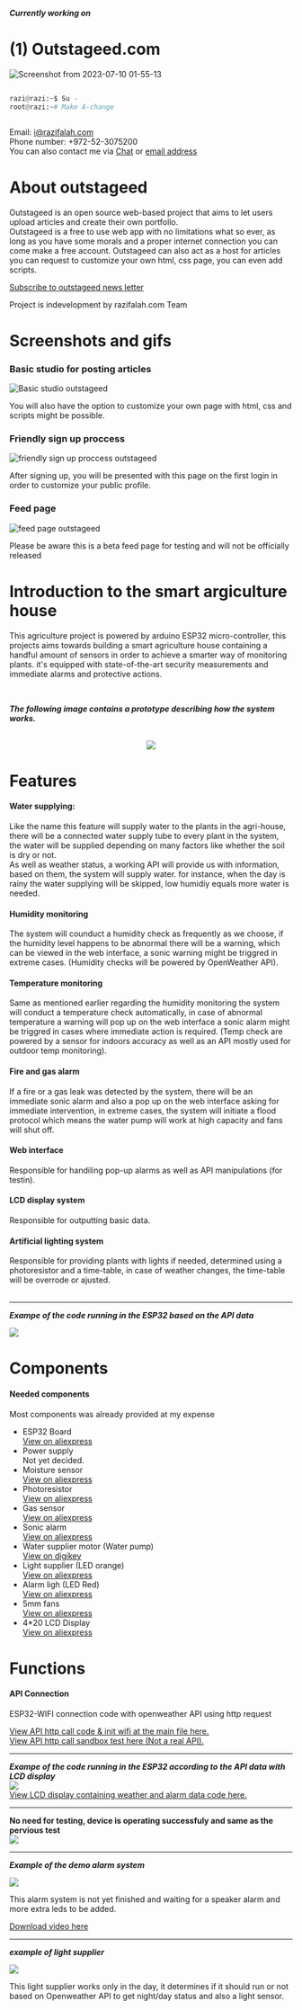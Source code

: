 ***Currently working on***


<h1>(1) Outstageed.com</h1>

![Screenshot from 2023-07-10 01-55-13](https://github.com/RaziFalah/RaziFalah/assets/92949627/850204c7-6223-4e5d-a3b2-597e47b9cab8)

```py

razi@razi:~$ Su -
root@razi:~# Make A-change



```

Email: i@razifalah.com<br>
Phone number: +972-52-3075200<br>
You can also contact me via [Chat](http://razifalah.com/) or [email address](mailto:i@razifalah.com)


<h1>About outstageed</h1>
Outstageed is an open source web-based project that aims to let users upload articles and create their own portfollo. <br>
Outstageed is a free to use web app with no limitations what so ever, as long as you have some morals and a proper internet connection
you can come make a free account. Outstageed can also act as a host for articles you can request to customize your own html, css page, you can even add scripts.

[Subscribe to outstageed news letter](https://razifalah.github.io/Outstageed.com/)


Project is indevelopment by razifalah.com Team


<h1>Screenshots and gifs</h1>

<h3>Basic studio for posting articles</h3>

<img src="https://github.com/RaziFalah/Outstageed.com/blob/main/snaps/studio.gif" alt="Basic studio outstageed">
<p>You will also have the option to customize your own page with html, css and scripts might be possible.</p>

<h3>Friendly sign up proccess</h3>
<img src="https://github.com/RaziFalah/Outstageed.com/assets/92949627/b87934c8-5496-419e-b6cb-0a2525c30db9" alt="friendly sign up proccess outstageed">
<p>After signing up, you will be presented with this page on the first login in order to customize your public profile.</p>


<h3>Feed page</h3>
<img src="https://github.com/RaziFalah/Outstageed.com/assets/92949627/8504f5a0-f76a-4776-9696-1ebc657045de" alt="feed page outstageed">
<p>Please be aware this is a beta feed page for testing and will not be officially released</p>


<h1>Introduction to the smart argiculture house</h1>
<p>This agriculture project is powered by arduino ESP32 micro-controller, this projects aims towards building a smart agriculture house containing a handful amount of sensors in order to achieve a smarter way of monitoring plants. it's equipped with state-of-the-art security measurements and immediate alarms and protective actions.</p>
<br>  

***The following image contains a prototype describing how the system works.***

<br>
<center><image src="https://raw.githubusercontent.com/RaziFalah/agriculture-project/main/digrams/prototype.png"></image></center>
<h1>Features</h1>
<h4>Water supplying:</h4>
Like the name this feature will supply water to the plants in the agri-house, there will be a connected water supply tube to every plant in the system, the water will be supplied depending on many factors like whether the soil is dry or not.<br>As well as weather status, a working API will provide us with information, based on them, the system will supply water. for instance, when the day is rainy the water supplying will be skipped, low humidiy equals more water is needed.
<h4>Humidity monitoring</h4>
The system will counduct a humidity check as frequently as we choose, if the humidity level happens to be abnormal there will be a warning, which can be viewed in the web interface, a sonic warning might be triggred in extreme cases. (Humidity checks will be powered by OpenWeather API).
<h4>Temperature monitoring</h4>
Same as mentioned earlier regarding the humidity monitoring the system will conduct a temperature check automatically, in case of abnormal temperature a warning will pop up on the web interface a sonic alarm might be triggred in cases where immediate action is required. (Temp check are powered by a sensor for indoors accuracy as well as an API mostly used for outdoor temp monitoring).
<h4>Fire and gas alarm</h4>
If a fire or a gas leak was detected by the system, there will be an immediate sonic alarm and also a pop up on the web interface asking for immediate intervention, in extreme cases, the system will initiate a flood protocol which means the water pump will work at high capacity and fans will shut off.
<h4>Web interface</h4>
Responsible for handiling pop-up alarms as well as API manipulations (for testin).
<h4>LCD display system</h4>
Responsible for outputting basic data.
<h4>Artificial lighting system</h4>
Responsible for providing plants with lights if needed, determined using a photoresistor and a time-table, in case of weather changes, the time-table will be overrode or ajusted. <br>
<br><hr>

***Exampe of the code running in the ESP32 based on the API data***

<image src="https://raw.githubusercontent.com/RaziFalah/agriculture-project/main/digrams/esp32_prototype.png">

<h1>Components</h1>
<h4>Needed components</h4>
<p>Most components was already provided at my expense</p>
<ul>
  <li>ESP32 Board</li> <a href="https://www.aliexpress.com/item/1005004879572949.html?spm=a2g0o.order_list.order_list_main.9.5c471802ypflOP">View on aliexpress</a>
  <li>Power supply</li> <a>Not yet decided.</a>
  <li>Moisture sensor</li> <a href="https://www.aliexpress.com/item/1005004961237192.html?spm=a2g0o.order_list.order_list_main.4.5c471802ypflOP">View on aliexpress</a>
  <li>Photoresistor</li> <a href="https://www.aliexpress.com/item/1005005009839541.html?spm=a2g0o.order_list.order_list_main.29.5c471802ypflOP">View on aliexpress</a>
  <li>Gas sensor</li> <a href="https://www.aliexpress.com/item/1005001666186214.html?spm=a2g0o.order_list.order_list_main.24.5c471802ypflOP">View on aliexpress</a>
  <li>Sonic alarm</li> <a href="https://www.aliexpress.com/item/1005003274011049.html?spm=a2g0o.order_list.order_list_main.34.5c471802ypflOP">View on aliexpress</a>
  <li>Water supplier motor (Water pump) </li> <a href="https://www.digikey.co.il/he/products/detail/adafruit-industries-llc/4547/11627730?utm_adgroup=&utm_source=google&utm_medium=cpc&utm_campaign=PMax_Product_High%20Volume%20Products&utm_term=&productid=11627730&gclid=EAIaIQobChMIpsvF8YXIgQMVfJqDBx09aAxGEAQYASABEgJ-jfD_BwE">View on digikey</a>
  <li>Light supplier (LED orange)</li> <a href="https://www.aliexpress.com/item/1005003323707856.html?spm=a2g0o.order_list.order_list_main.50.5c471802ypflOP">View on aliexpress</a>
  <li>Alarm ligh (LED Red)</li> <a href="https://www.aliexpress.com/item/1005003323707856.html?spm=a2g0o.order_list.order_list_main.49.5c471802ypflOP">View on aliexpress</a>
  <li>5mm fans</li> <a href="https://www.aliexpress.com/item/1005003878734109.html?spm=a2g0o.order_list.order_list_main.44.5c471802ypflOP">View on aliexpress</a>
  <li>4*20 LCD Display</li> <a href="https://www.aliexpress.com/item/4000863723154.html?spm=a2g0o.order_list.order_list_main.39.5c471802ypflOP">View on aliexpress</a>
</ul>



<h1>Functions</h1>
<h4>API Connection</h4>
<p>ESP32-WIFI connection code with openweather API using http request</p>
<a href="https://raw.githubusercontent.com/RaziFalah/agriculture-project/main/code/main.cpp">View API http call code & init wifi at the main file here.</a><br>
<a href="https://raw.githubusercontent.com/RaziFalah/agriculture-project/main/tests/API_testing.md">View API http call sandbox test here (Not a real API).</a>
<hr>

***Exampe of the code running in the ESP32 according to the API data with LCD display***<br>
<image src="https://raw.githubusercontent.com/RaziFalah/agriculture-project/main/digrams/esp32_lcd.png"><br>
<a href="https://raw.githubusercontent.com/RaziFalah/agriculture-project/main/code/main_lcd.cpp">View LCD display containing weather and alarm data code here.</a><br>

<hr>


**No need for testing, device is operating successfuly and same as the pervious test**
<br><image src="https://raw.githubusercontent.com/RaziFalah/agriculture-project/main/digrams/lcd_prototype.gif.gif"><br>

<hr>

***Example of the demo alarm system***

<image src="https://raw.githubusercontent.com/RaziFalah/agriculture-project/main/digrams/led_lcd_esp32.gif"><br>

<p>This alarm system is not yet finished and waiting for a speaker alarm and more extra leds to be added.</p>
<a href="https://raw.githubusercontent.com/RaziFalah/agriculture-project/blob/main/video%20log/2023-09-18_14-13-18.mp4">Download video here</a>

<hr>

***example of light supplier***

<image src="https://raw.githubusercontent.com/RaziFalah/agriculture-project/main/digrams/light_supplier.gif"><br>

<p>This light supplier works only in the day, it determines if it should run or not based on Openweather API to get night/day status and also a light sensor.</p>


